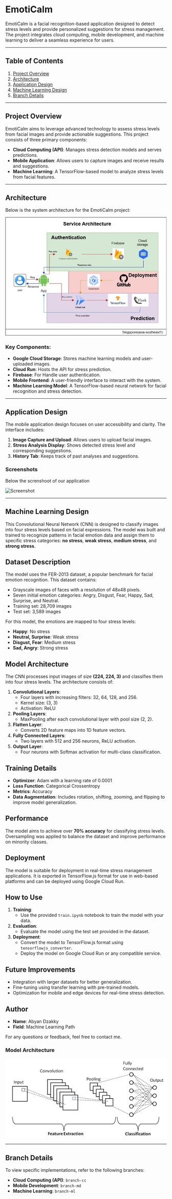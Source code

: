 # EmotiCalm

EmotiCalm is a facial recognition-based application designed to detect stress levels and provide personalized suggestions for stress management. The project integrates cloud computing, mobile development, and machine learning to deliver a seamless experience for users.

---

## Table of Contents
1. [Project Overview](#project-overview)
2. [Architecture](#architecture)
3. [Application Design](#application-design)
4. [Machine Learning Design](#machine-learning-design)
5. [Branch Details](#branch-details)

---

## Project Overview
EmotiCalm aims to leverage advanced technology to assess stress levels from facial images and provide actionable suggestions. This project consists of three primary components:
- **Cloud Computing (API)**: Manages stress detection models and serves predictions.
- **Mobile Application**: Allows users to capture images and receive results and suggestions.
- **Machine Learning**: A TensorFlow-based model to analyze stress levels from facial features.

---

## Architecture

Below is the system architecture for the EmotiCalm project:

<img src="Image/architecture-cloud.jpg" alt="Screenshot" style="max-width: 100%; height: auto;">

### Key Components:
- **Google Cloud Storage**: Stores machine learning models and user-uploaded images.
- **Cloud Run**: Hosts the API for stress prediction.
- **Firebase**: For Handle user authentication.
- **Mobile Frontend**: A user-friendly interface to interact with the system.
- **Machine Learning Model**: A TensorFlow-based neural network for facial recognition and stress detection.

---

## Application Design

The mobile application design focuses on user accessibility and clarity. The interface includes:
1. **Image Capture and Upload**: Allows users to upload facial images.
2. **Stress Analysis Display**: Shows detected stress level and corresponding suggestions.
3. **History Tab**: Keeps track of past analyses and suggestions.

### Screenshots
Below the screnshoot of our application

<img src="Image/Mockup_Emoticalm.png" alt="Screenshot" style="max-width: 100%; height: auto;">

---

## Machine Learning Design

This Convolutional Neural Network (CNN) is designed to classify images into four stress levels based on facial expressions. The model was built and trained to recognize patterns in facial emotion data and assign them to specific stress categories: **no stress**, **weak stress**, **medium stress**, and **strong stress**.

## Dataset Description
The model uses the FER-2013 dataset, a popular benchmark for facial emotion recognition. This dataset contains:
- Grayscale images of faces with a resolution of 48x48 pixels.
- Seven initial emotion categories: Angry, Disgust, Fear, Happy, Sad, Surprise, and Neutral.
- Training set: 28,709 images
- Test set: 3,589 images

For this model, the emotions are mapped to four stress levels:
- **Happy**: No stress
- **Neutral, Surprise**: Weak stress
- **Disgust, Fear**: Medium stress
- **Sad, Angry**: Strong stress

## Model Architecture
The CNN processes input images of size **(224, 224, 3)** and classifies them into four stress levels. The architecture consists of:
1. **Convolutional Layers**:
   - Four layers with increasing filters: 32, 64, 128, and 256.
   - Kernel size: (3, 3)
   - Activation: ReLU
2. **Pooling Layers**:
   - MaxPooling after each convolutional layer with pool size (2, 2).
3. **Flatten Layer**:
   - Converts 2D feature maps into 1D feature vectors.
4. **Fully Connected Layers**:
   - Two layers with 512 and 256 neurons, ReLU activation.
5. **Output Layer**:
   - Four neurons with Softmax activation for multi-class classification.

## Training Details
- **Optimizer**: Adam with a learning rate of 0.0001
- **Loss Function**: Categorical Crossentropy
- **Metrics**: Accuracy
- **Data Augmentation**: Includes rotation, shifting, zooming, and flipping to improve model generalization.

## Performance
The model aims to achieve over **70% accuracy** for classifying stress levels. Oversampling was applied to balance the dataset and improve performance on minority classes.

## Deployment
The model is suitable for deployment in real-time stress management applications. It is exported in TensorFlow.js format for use in web-based platforms and can be deployed using Google Cloud Run.

## How to Use
1. **Training**:
   - Use the provided `train.ipynb` notebook to train the model with your data.
2. **Evaluation**:
   - Evaluate the model using the test set provided in the dataset.
3. **Deployment**:
   - Convert the model to TensorFlow.js format using `tensorflowjs_converter`.
   - Deploy the model on Google Cloud Run or any compatible service.

## Future Improvements
- Integration with larger datasets for better generalization.
- Fine-tuning using transfer learning with pre-trained models.
- Optimization for mobile and edge devices for real-time stress detection.

## Author
- **Name**: Abyan Dzakky
- **Field**: Machine Learning Path

For any questions or feedback, feel free to contact me.

### Model Architecture
<img src="Image/model_architecture.png" alt="Screenshot" style="max-width: 100%; height: auto;">

---

## Branch Details
To view specific implementations, refer to the following branches:
- **Cloud Computing (API)**: `branch-cc`
- **Mobile Development**: `branch-md`
- **Machine Learning**: `branch-ml`
